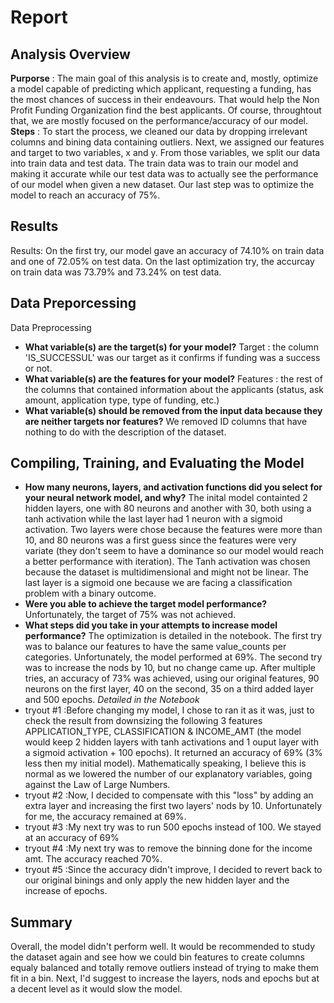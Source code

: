 # Report

## Analysis Overview

**Purporse** : The main goal of this analysis is to create and, mostly, optimize a model capable of predicting which applicant, requesting a funding, has the most chances of success in their endeavours. That would help the Non Profit Funding Organization find the best applicants. Of course, throughtout that, we are mostly focused on the performance/accuracy of our model.
**Steps** : To start the process, we cleaned our data by dropping irrelevant columns and bining data containing outliers. Next, we assigned our features and target to two variables, x and y. From those variables, we split our data into train data and test data. The train data was to train our model and making it accurate while our test data was to actually see the performance of our model when given a new dataset. Our last step was to optimize the model to reach an accuracy of 75%.

## Results
Results: 
On the first try, our model gave an accuracy of 74.10% on train data and one of 72.05% on test data.
On the last optimization try, the accurcay on train data was 73.79% and 73.24% on test data.

## Data Preporcessing
Data Preprocessing
- **What variable(s) are the target(s) for your model?**
Target : the column 'IS_SUCCESSUL' was our target as it confirms if funding was a success or not.
- **What variable(s) are the features for your model?**
Features : the rest of the columns that contained information about the applicants (status, ask amount, application type, type of funding, etc.)
- **What variable(s) should be removed from the input data because they are neither targets nor features?**
We removed ID columns that have nothing to do with the description of the dataset.
## Compiling, Training, and Evaluating the Model

- **How many neurons, layers, and activation functions did you select for your neural network model, and why?**
The inital model containted 2 hidden layers, one with 80 neurons and another with 30, both using a tanh activation while the last layer had 1 neuron with a sigmoid activation.
Two layers were chose because the features were more than 10, and 80 neurons was a first guess since the features were very variate (they don't seem to have a dominance so our model would reach a better performance with iteration). The Tanh activation was chosen because the dataset is multidimensional and might not be linear. The last layer is a sigmoid one because we are facing a classification problem with a binary outcome.
- **Were you able to achieve the target model performance?**
Unfortunately, the target of 75% was not achieved.
- **What steps did you take in your attempts to increase model performance?**
The optimization is detailed in the notebook. The first try was to balance our features to have the same value_counts per categories. Unfortunately, the model performed at 69%. The second try was to increase the nods by 10, but no change came up. After multiple tries, an accuracy of 73% was achieved, using our original features, 90 neurons on the first layer, 40 on the second, 35 on a third added layer and 500 epochs.
*Detailed in the Notebook*
- tryout #1 :Before changing my model, I chose to ran it as it was, just to check the result from downsizing the following 3 features APPLICATION_TYPE, CLASSIFICATION & INCOME_AMT (the model would keep 2 hidden layers with tanh activations and 1 ouput layer with a sigmoid activation + 100 epochs). It returned an accuracy of 69% (3% less then my initial model). Mathematically speaking, I believe this is normal as we lowered the number of our explanatory variables, going against the Law of Large Numbers.
- tryout #2 :Now, I decided to compensate with this "loss" by adding an extra layer and increasing the first two layers' nods by 10. Unfortunately for me, the accuracy remained at 69%.
- tryout #3 :My next try was to run 500 epochs instead of 100. We stayed at an accuracy of 69%
- tryout #4 :My next try was to remove the binning done for the income amt. The accuracy reached 70%.
- tryout #5 :Since the accuracy didn't improve, I decided to revert back to our original binings and only apply the new hidden layer and the increase of epochs.

## Summary
Overall, the model didn't perform well. It would be recommended to study the dataset again and see how we could bin features to create columns equaly balanced and totally remove outliers instead of trying to make them fit in a bin. Next, I'd suggest to increase the layers, nods and epochs but at a decent level as it would slow the model.
